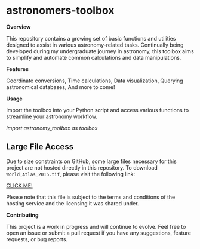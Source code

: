 # astronomers-toolbox
**Overview**

This repository contains a growing set of basic functions and utilities designed to assist in various astronomy-related tasks. Continually being developed during my undergraduate journey in astronomy, this toolbox aims to simplify and automate common calculations and data manipulations.

**Features**

Coordinate conversions,
Time calculations,
Data visualization,
Querying astronomical databases,
And more to come!

**Usage**

Import the toolbox into your Python script and access various functions to streamline your astronomy workflow.

_import astronomy_toolbox as toolbox_

## Large File Access

Due to size constraints on GitHub, some large files necessary for this project are not hosted directly in this repository. To download `World_Atlas_2015.tif`, please visit the following link:

[CLICK ME!](https://www2.lightpollutionmap.info/data/wa_2015_original.zip)

Please note that this file is subject to the terms and conditions of the hosting service and the licensing it was shared under.

**Contributing**

This project is a work in progress and will continue to evolve. Feel free to open an issue or submit a pull request if you have any suggestions, feature requests, or bug reports.
